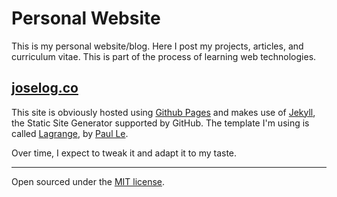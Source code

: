 # Personal Website

This is my personal website/blog. Here I post my projects, articles, and curriculum vitae. This is part of the process of learning web technologies.

## [**joselog.co**][joselog]

This site is obviously hosted using [Github Pages][pages] and makes use of [Jekyll][jekyll], the Static Site Generator supported by GitHub. The template I'm using is called [Lagrange][lagrange], by [Paul Le][paul].

[joselog]:  https://joselog.co
[pages]:    https://pages.github.com/
[jekyll]:   https://jekyllrb.com/
[lagrange]: https://github.com/LeNPaul/Lagrange
[paul]:     https://lenpaul.com

Over time, I expect to tweak it and adapt it to my taste.

---

Open sourced under the [MIT license](https://github.com/joselogreira/website/blob/master/LICENSE.md).
